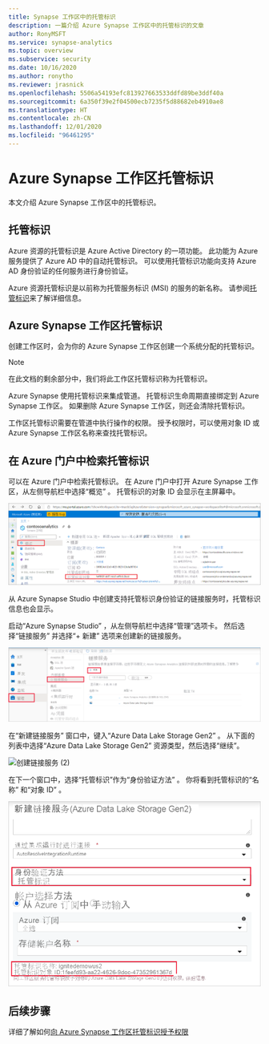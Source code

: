 ```yaml
---
title: Synapse 工作区中的托管标识
description: 一篇介绍 Azure Synapse 工作区中的托管标识的文章
author: RonyMSFT
ms.service: synapse-analytics
ms.topic: overview
ms.subservice: security
ms.date: 10/16/2020
ms.author: ronytho
ms.reviewer: jrasnick
ms.openlocfilehash: 5506a54193efc813927663533ddfd89be3ddf40a
ms.sourcegitcommit: 6a350f39e2f04500ecb7235f5d88682eb4910ae8
ms.translationtype: HT
ms.contentlocale: zh-CN
ms.lasthandoff: 12/01/2020
ms.locfileid: "96461295"
---
```

# <a name="azure-synapse-workspace-managed-identity"></a>Azure Synapse 工作区托管标识

本文介绍 Azure Synapse 工作区中的托管标识。

## <a name="managed-identities"></a>托管标识

Azure 资源的托管标识是 Azure Active Directory 的一项功能。 此功能为 Azure 服务提供了 Azure AD 中的自动托管标识。 可以使用托管标识功能向支持 Azure AD 身份验证的任何服务进行身份验证。

Azure 资源托管标识是以前称为托管服务标识 (MSI) 的服务的新名称。 请参阅[托管标识](../../active-directory/managed-identities-azure-resources/overview.md?toc=/azure/synapse-analytics/toc.json&bc=/azure/synapse-analytics/breadcrumb/toc.json)来了解详细信息。

## <a name="azure-synapse-workspace-managed-identity"></a>Azure Synapse 工作区托管标识

创建工作区时，会为你的 Azure Synapse 工作区创建一个系统分配的托管标识。

>[!NOTE]
>在此文档的剩余部分中，我们将此工作区托管标识称为托管标识。

Azure Synapse 使用托管标识来集成管道。 托管标识生命周期直接绑定到 Azure Synapse 工作区。 如果删除 Azure Synapse 工作区，则还会清除托管标识。

工作区托管标识需要在管道中执行操作的权限。 授予权限时，可以使用对象 ID 或 Azure Synapse 工作区名称来查找托管标识。

## <a name="retrieve-managed-identity-in-azure-portal"></a>在 Azure 门户中检索托管标识

可以在 Azure 门户中检索托管标识。 在 Azure 门户中打开 Azure Synapse 工作区，从左侧导航栏中选择“概览”  。 托管标识的对象 ID 会显示在主屏幕中。

![托管标识对象 ID](./media/synapse-workspace-managed-identity/workspace-managed-identity-1.png)

从 Azure Synapse Studio 中创建支持托管标识身份验证的链接服务时，托管标识信息也会显示。

启动“Azure Synapse Studio”  ，从左侧导航栏中选择“管理”选项卡。 然后选择“链接服务”  并选择“+ 新建”  选项来创建新的链接服务。

![创建链接服务 (1)](./media/synapse-workspace-managed-identity/workspace-managed-identity-2.png)

在“新建链接服务”  窗口中，键入“Azure Data Lake Storage Gen2”  。 从下面的列表中选择“Azure Data Lake Storage Gen2”  资源类型，然后选择“继续”。

![创建链接服务 (2)](./media/synapse-workspace-managed-identity/workspace-managed-identity-3.png)

在下一个窗口中，选择“托管标识”作为“身份验证方法”   。 你将看到托管标识的“名称”  和“对象 ID”  。

![创建链接服务 (3)](./media/synapse-workspace-managed-identity/workspace-managed-identity-4.png)

## <a name="next-steps"></a>后续步骤

详细了解如何[向 Azure Synapse 工作区托管标识授予权限](./how-to-grant-workspace-managed-identity-permissions.md)
